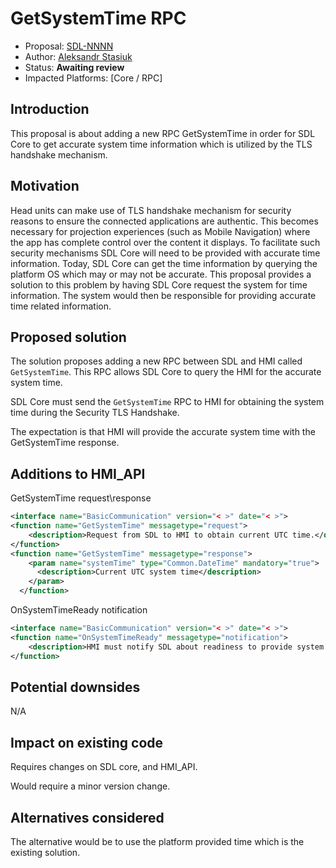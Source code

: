 # GetSystemTime RPC

* Proposal: [SDL-NNNN](NNNN-GetSystemTime.md)
* Author: [Aleksandr Stasiuk](https://github.com/AStasiuk)
* Status: **Awaiting review**
* Impacted Platforms: [Core / RPC]

## Introduction

This proposal is about adding a new RPC GetSystemTime in order for SDL Core to get accurate system time information which is utilized by the TLS handshake mechanism.


## Motivation

Head units can make use of TLS handshake mechanism for security reasons to ensure the connected applications are authentic. This becomes necessary for projection experiences (such as Mobile Navigation) where the app has complete control over the content it displays. To facilitate such security mechanisms SDL Core will need to be provided with accurate time information. Today, SDL Core can get the time information by querying the platform OS which may or may not be accurate.
This proposal provides a solution to this problem by having SDL Core request the system for time information. The system would then be responsible for providing accurate time related information.


## Proposed solution


The solution proposes adding a new RPC between SDL and HMI called `GetSystemTime`. This RPC allows SDL Core to query the HMI for the accurate system time.

SDL Core must send the  `GetSystemTime` RPC to HMI for obtaining the system time during the Security TLS Handshake.

The expectation is that HMI will provide the accurate system time with the GetSystemTime response.

## Additions to HMI_API

GetSystemTime request\response

```xml
<interface name="BasicCommunication" version="< >" date="< >">
<function name="GetSystemTime" messagetype="request">
    <description>Request from SDL to HMI to obtain current UTC time.</description>
</function>
<function name="GetSystemTime" messagetype="response">
    <param name="systemTime" type="Common.DateTime" mandatory="true">
      <description>Current UTC system time</description>
    </param>
  </function>
```
OnSystemTimeReady notification

```xml
<interface name="BasicCommunication" version="< >" date="< >">
<function name="OnSystemTimeReady" messagetype="notification">
    <description>HMI must notify SDL about readiness to provide system time.</description>
</function>
```

## Potential downsides

N/A

## Impact on existing code

Requires changes on SDL core,  and HMI_API.

Would require a minor version change.

## Alternatives considered

The alternative would be to use the platform provided time which is the existing solution.
